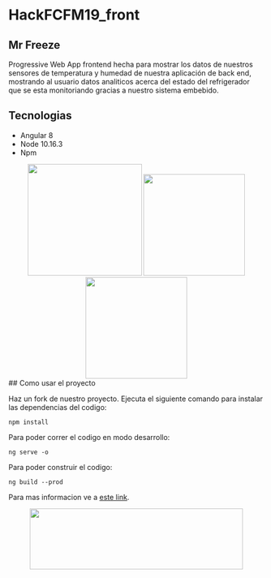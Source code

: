 # HackFCFM19_front
## Mr Freeze

Progressive Web App frontend hecha para mostrar los datos de nuestros sensores de temperatura y humedad de nuestra aplicación de back end, mostrando al usuario datos analiticos acerca del estado del refrigerador que se esta monitoriando gracias a nuestro sistema embebido.

## Tecnologias

* Angular 8
* Node 10.16.3
* Npm
<div align="center">
<img src="https://user-images.githubusercontent.com/42248810/67705011-cdc45300-f97b-11e9-9661-ddbb216ead0c.png" height="220px" width="225px"/>
<img src="https://user-images.githubusercontent.com/42248810/67705550-d2d5d200-f97c-11e9-8489-f4b87ba0ad9e.png" height="200px" width="200px"/>
<img src="https://user-images.githubusercontent.com/42248810/67705052-e2a0e680-f97b-11e9-8e01-8b6354401581.png" height="200px" width="200px"/>
</div>
## Como usar el proyecto

Haz un fork de nuestro proyecto.
Ejecuta el siguiente comando para instalar las dependencias del codigo:
```
npm install
```
Para poder correr el codigo en modo desarrollo:
```
ng serve -o
```
Para poder construir el codigo:
```
ng build --prod
```
Para mas informacion ve a [este link](https://angular.io/cli).

<div align="center">
<img src="https://user-images.githubusercontent.com/42248810/67706544-97d49e00-f97e-11e9-89c1-ebfb4d91d4e8.png" height="120px" width="420px"/>
</div>